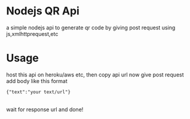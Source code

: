 # Nodejs QR Api
a simple nodejs api to generate qr code by giving post request using js,xmlhttprequest,etc
# Usage
host this api on heroku/aws etc, then copy api url now give post request add body like this format
<br>
```
{"text":"your text/url"}
```
<br>
wait for response url and done!
